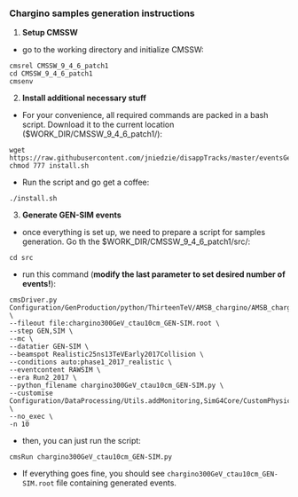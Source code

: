 ### Chargino samples generation instructions

1. **Setup CMSSW**

* go to the working directory and initialize CMSSW:

```
cmsrel CMSSW_9_4_6_patch1
cd CMSSW_9_4_6_patch1
cmsenv
```

2. **Install additional necessary stuff**

* For your convenience, all required commands are packed in a bash script. Download it to the current location ($WORK_DIR/CMSSW_9_4_6_patch1/):

```
wget https://raw.githubusercontent.com/jniedzie/disappTracks/master/eventsGeneration/install.sh
chmod 777 install.sh
```

* Run the script and go get a coffee:

```
./install.sh
```

3. **Generate GEN-SIM events**

* once everything is set up, we need to prepare a script for samples generation. Go th the $WORK_DIR/CMSSW_9_4_6_patch1/src/:

`cd src`

* run this command (**modify the last parameter to set desired number of events!**):

```
cmsDriver.py Configuration/GenProduction/python/ThirteenTeV/AMSB_chargino/AMSB_chargino300GeV_ctau10cm_NoFilter_13TeV.py \
--fileout file:chargino300GeV_ctau10cm_GEN-SIM.root \
--step GEN,SIM \
--mc \
--datatier GEN-SIM \
--beamspot Realistic25ns13TeVEarly2017Collision \
--conditions auto:phase1_2017_realistic \
--eventcontent RAWSIM \
--era Run2_2017 \
--python_filename chargino300GeV_ctau10cm_GEN-SIM.py \
--customise Configuration/DataProcessing/Utils.addMonitoring,SimG4Core/CustomPhysics/Exotica_HSCP_SIM_cfi,SimG4Core/CustomPhysics/GenPlusSimParticles_cfi.customizeProduce,SimG4Core/CustomPhysics/GenPlusSimParticles_cfi.customizeKeep,Configuration/GenProduction/RandomSeed_cfi.customizeRandomSeed \
--no_exec \
-n 10
```

* then, you can just run the script:

`cmsRun chargino300GeV_ctau10cm_GEN-SIM.py`

* If everything goes fine, you should see `chargino300GeV_ctau10cm_GEN-SIM.root` file containing generated events.

